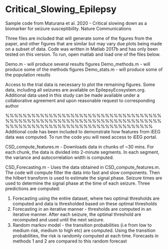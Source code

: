 # Critical_Slowing_Epilepsy

Sample code from Maturana et al. 2020 - Critical slowing down as a biomarker for seizure susceptibility. 
Nature Communications

Three files are included that will generate some of the figures from the paper, and other figures that 
are similar but may vary due plots being made on a subset of data. 
Code was written in Matlab 2017b and has only been tested on this version. To run, open matlab and load
one of the files below.

Demo.m - will produce several results figures 
Demo_methods.m - will produce some of the methods figures
Demo_stats.m - will produce some of the population results

Access to the trial data is necessary to plot the remaining figures. Some data, including all seizures are
available on EpilepsyEcosystem.org. Additional data used in this study can be made available under a 
collaborative agreement and upon reasonable request to corresponding author

%%%%%%%%%%%%%%%%%%%%%%%%%%%%%%%%%%%%%%%%%%%%%%%%%%%%%%%%%%%%%%%%%%%%%%%%%%%%%%%%%%%%%%%%%%%%%%%%%%%%%%%%%%
Additional code has been included to demonstrate how features from iEEG data was computed. To run the code
you will need access to iEEG portal. 

CSD_compute_features.m - Downloads data in chunks of ~30 mins. For each chunk, the data is divided into
2-minute segments. In each segment, the variance and autocorrelation width is computed.

CSD_Forecasting.m - Uses the data obtained in CSD_compute_features.m. The code will compute filter the 
data into fast and slow components. Then the hilbert transform is used to estimate the signal phase. Seizure
times are used to determine the signal phase at the time of each seizure. Three predictions are computed:
1. Forecasting using the entire dataset, where two optimal thresholds are computed and data is thresholded 
based on these optimal thresholds
2. Forecasting in an iterative manner - thresholds are computed in an iterative manner. After each seizure, the
optimal threshold are recomputed and used until the next seizure. 
3. Random markov model - the transition probabilities (i.e from low to medium risk, medium to high etc) are 
computed. Using the transition probabilities, the risk is randomly computed at each time. Forecasts in methods
1 and 2 are compared to this random forecast



